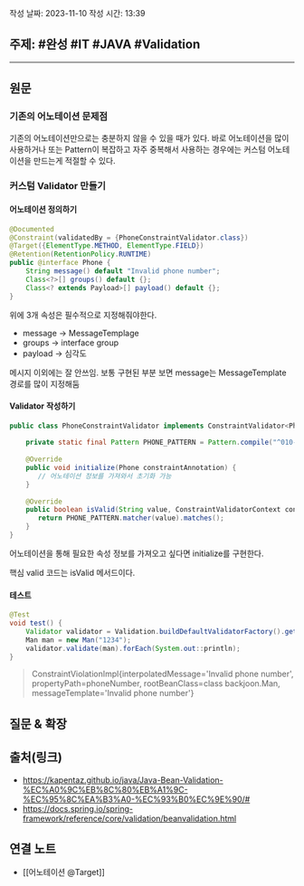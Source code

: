 작성 날짜: 2023-11-10
작성 시간: 13:39

## 주제: #완성  #IT #JAVA #Validation 

----
## 원문

### 기존의 어노테이션 문제점

기존의 어노테이션만으로는 충분하지 않을 수 있을 때가 있다. 바로 어노테이션을 많이 사용하거나 또는 Pattern이 복잡하고 자주 중복해서 사용하는 경우에는 커스텀 어노테이션을 만드는게 적절할 수 있다.



### 커스텀 Validator 만들기

#### 어노테이션 정의하기

```java
@Documented  
@Constraint(validatedBy = {PhoneConstraintValidator.class})  
@Target({ElementType.METHOD, ElementType.FIELD})  
@Retention(RetentionPolicy.RUNTIME)  
public @interface Phone {  
    String message() default "Invalid phone number";  
    Class<?>[] groups() default {};  
    Class<? extends Payload>[] payload() default {};  
}
```

위에 3개 속성은 필수적으로 지정해줘야한다.

- message -> MessageTemplage
- groups -> interface group
- payload -> 심각도

메시지 이외에는 잘 안쓰임. 보통 구현된 부분 보면 message는 MessageTemplate 경로를 많이 지정해둠

#### Validator 작성하기

```java
public class PhoneConstraintValidator implements ConstraintValidator<Phone, String> {  
  
    private static final Pattern PHONE_PATTERN = Pattern.compile("^010-(\\d{4})-(\\d{4})$");  
  
    @Override  
    public void initialize(Phone constraintAnnotation) {  
       // 어노테이션 정보를 가져와서 초기화 가능  
    }  
  
    @Override  
    public boolean isValid(String value, ConstraintValidatorContext context) {  
       return PHONE_PATTERN.matcher(value).matches();  
    }  
}
```

어노테이션을 통해 필요한 속성 정보를 가져오고 싶다면 initialize를 구현한다.

핵심 valid 코드는 isValid 메서드이다.

#### 테스트

```java
@Test  
void test() {  
    Validator validator = Validation.buildDefaultValidatorFactory().getValidator();  
    Man man = new Man("1234");  
    validator.validate(man).forEach(System.out::println);  
}
```


> ConstraintViolationImpl{interpolatedMessage='Invalid phone number', propertyPath=phoneNumber, rootBeanClass=class backjoon.Man, messageTemplate='Invalid phone number'}


## 질문 & 확장


## 출처(링크)
- https://kapentaz.github.io/java/Java-Bean-Validation-%EC%A0%9C%EB%8C%80%EB%A1%9C-%EC%95%8C%EA%B3%A0-%EC%93%B0%EC%9E%90/#
- https://docs.spring.io/spring-framework/reference/core/validation/beanvalidation.html


## 연결 노트
- [[어노테이션 @Target]]









